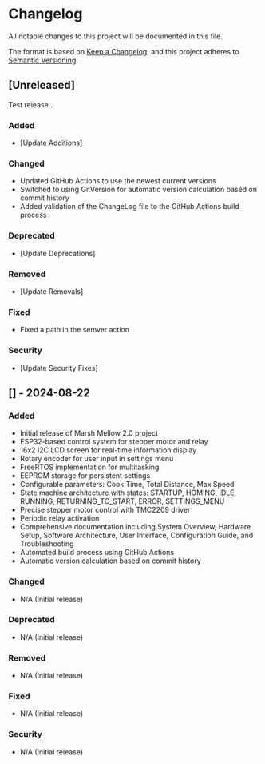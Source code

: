 # Changelog

All notable changes to this project will be documented in this file.

The format is based on [Keep a Changelog](https://keepachangelog.com/en/1.0.0/),
and this project adheres to [Semantic Versioning](https://semver.org/spec/v2.0.0.html).

## [Unreleased]

Test release.. 

### Added
- [Update Additions]
  
### Changed
- Updated GitHub Actions to use the newest current versions
- Switched to using GitVersion for automatic version calculation based on commit history
- Added validation of the ChangeLog file to the GitHub Actions build process

### Deprecated
- [Update Deprecations]

### Removed
- [Update Removals]

### Fixed
- Fixed a path in the semver action

### Security
- [Update Security Fixes]

## [] - 2024-08-22

### Added
- Initial release of Marsh Mellow 2.0 project
- ESP32-based control system for stepper motor and relay
- 16x2 I2C LCD screen for real-time information display
- Rotary encoder for user input in settings menu
- FreeRTOS implementation for multitasking
- EEPROM storage for persistent settings
- Configurable parameters: Cook Time, Total Distance, Max Speed
- State machine architecture with states: STARTUP, HOMING, IDLE, RUNNING, RETURNING_TO_START, ERROR, SETTINGS_MENU
- Precise stepper motor control with TMC2209 driver
- Periodic relay activation
- Comprehensive documentation including System Overview, Hardware Setup, Software Architecture, User Interface, Configuration Guide, and Troubleshooting
- Automated build process using GitHub Actions
- Automatic version calculation based on commit history

### Changed
- N/A (Initial release)

### Deprecated
- N/A (Initial release)

### Removed
- N/A (Initial release)

### Fixed
- N/A (Initial release)

### Security
- N/A (Initial release)
